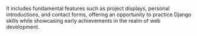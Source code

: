 It includes fundamental features such as project displays, personal introductions, and contact forms, offering an opportunity to practice Django skills while showcasing early achievements in the realm of web development.
